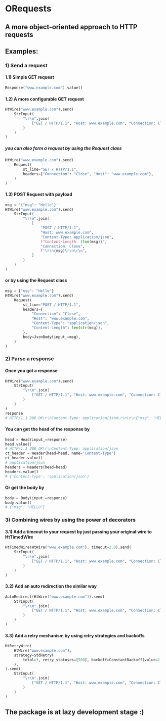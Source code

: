 # ORequests
## A more object-oriented approach to HTTP requests

## Examples:
### 1) Send a request
#### 1.1) Simple GET request
```python
Response("www.example.com").value()
```
#### 1.2) A more configurable GET request
```python
HtWire("www.example.com").send(
    StrInput(
        "\r\n".join(
            ["GET / HTTP/1.1", "Host: www.example.com", "Connection: Close\r\n\r\n"]
        )
    )
)
```
##### you can also form a request by using the Request class
```python
HtWire("www.example.com").send(
    Request(
        st_line="GET / HTTP/1.1",
        headers={"Connection": "Close", "Host": "www.example.com"},
    )
)
```
#### 1.3) POST Request with payload
```python
msg = '{"msg": "Hello"}'
HtWire("www.example.com").send(
    StrInput(
        "\r\n".join(
            [
                "POST / HTTP/1.1",
                "Host: www.example.com",
                "Content-Type: application/json",
                f"Content-Length: {len(msg)}",
                "Connection: Close",
                f"\r\n{msg}\r\n\r\n",
            ]
        )
    )
)
```
#### or by using the Request class
```python
msg = {"msg": "Hello"}
HtWire("www.example.com").send(
    Request(
        st_line="POST / HTTP/1.1",
        headers={
            "Connection": "Close",
            "Host": "www.example.com",
            "Content-Type": "application/json",
            "Content-Length": len(str(msg)),
        },
        body=JsonBody(input_=msg),
    )
)
```
### 2) Parse a response
#### Once you got a response
```python
HtWire("www.example.com").send(
    StrInput(
        "\r\n".join(
            ["GET / HTTP/1.1", "Host: www.example.com", "Connection: Close\r\n\r\n"]
        )
    )
)
response
# HTTP/1.1 200 OK\r\nContent-Type: application/json\r\n\r\n{"msg": "HELLO"}
```
#### You can get the head of the response by
```python
head = Head(input_=response)
head.value()
# HTTP/1.1 200 OK\r\nContent-Type: application/json
ct_header = Header(head=head, name='Content-Type')
ct_header.value()
# application/json
headers = Headers(head=head)
headers.value()
# {'Content-Type': 'application/json'}
```
#### Or get the body by
```python
body = Body(input_=response)
body.value()
# {"msg": "HELLO"}
```
### 3) Combining wires by using the power of decorators
#### 3.1) Add a timeout to your request by just passing your original wire to HtTimedWire
```python
HtTimedWire(HtWire("www.example.com"), timeout=3.0).send(
    StrInput(
        "\r\n".join(
            ["GET / HTTP/1.1", "Host: www.example.com", "Connection: Close\r\n\r\n"]
        )
    )
)
```
#### 3.2) Add an auto redirection the similar way
```python
AutoRedirect(HtWire("www.example.com")).send(
    StrInput(
        "\r\n".join(
            ["GET / HTTP/1.1", "Host: www.example.com", "Connection: Close\r\n\r\n"]
        )
    )
)
```
#### 3.3) Add a retry mechanism by using retry strategies and backoffs
```python
HtRetryWire(
    HtWire("www.example.com"),
    strategy=StdRetry(
        total=3, retry_statuses=[500], backoff=ConstantBackoff(value=1.0)
    ),
).send(
    StrInput(
        "\r\n".join(
            ["GET / HTTP/1.1", "Host: www.example.com", "Connection: Close\r\n\r\n"]
        )
    )
)
```


## The package is at lazy development stage :)